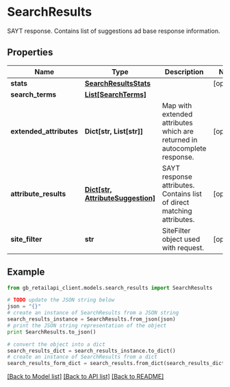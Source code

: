 # SearchResults

SAYT response. Contains list of suggestions ad base response information.

## Properties
Name | Type | Description | Notes
------------ | ------------- | ------------- | -------------
**stats** | [**SearchResultsStats**](SearchResultsStats.md) |  | [optional] 
**search_terms** | [**List[SearchTerms]**](SearchTerms.md) |  | 
**extended_attributes** | **Dict[str, List[str]]** | Map with extended attributes which are returned in autocomplete response.  | [optional] 
**attribute_results** | [**Dict[str, AttributeSuggestion]**](AttributeSuggestion.md) | SAYT response attributes. Contains list of direct matching attributes. | [optional] 
**site_filter** | **str** | SiteFilter object used with request. | [optional] 

## Example

```python
from gb_retailapi_client.models.search_results import SearchResults

# TODO update the JSON string below
json = "{}"
# create an instance of SearchResults from a JSON string
search_results_instance = SearchResults.from_json(json)
# print the JSON string representation of the object
print SearchResults.to_json()

# convert the object into a dict
search_results_dict = search_results_instance.to_dict()
# create an instance of SearchResults from a dict
search_results_form_dict = search_results.from_dict(search_results_dict)
```
[[Back to Model list]](../README.md#documentation-for-models) [[Back to API list]](../README.md#documentation-for-api-endpoints) [[Back to README]](../README.md)


